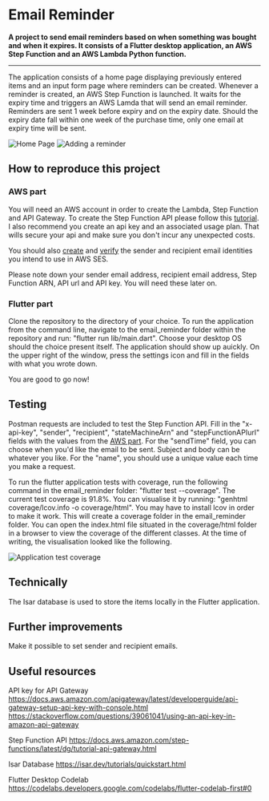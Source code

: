 # Email Reminder

**A project to send email reminders based on when something was bought and when it expires. It consists of a Flutter desktop application, an AWS Step Function and an AWS Lambda Python function.**

-------------------------------------------

The application consists of a home page displaying previously entered items and an input form page where reminders can be created. Whenever a reminder is created, an AWS Step Function is launched. It waits for the expiry time and triggers an AWS Lamda that will send an email reminder. Reminders are sent 1 week before expiry and on the expiry date. Should the expiry date fall within one week of the purchase time, only one email at expiry time will be sent.

![Home Page](https://github.com/thisorthat12/EmailReminder/assets/133687751/30029f2b-5950-4f7b-a34b-1432667f0b06)
![Adding a reminder](https://github.com/thisorthat12/EmailReminder/assets/133687751/720fa129-7561-4ace-8743-bedffb76bf6a)


## How to reproduce this project

### AWS part
You will need an AWS account in order to create the Lambda, Step Function and API Gateway. To create the Step Function API please follow this [tutorial](https://docs.aws.amazon.com/step-functions/latest/dg/tutorial-api-gateway.html). I also recommend you create an api key and an associated usage plan. That wills secure your api and make sure you don't incur any unexpected costs. 

You should also [create](https://docs.aws.amazon.com/ses/latest/dg/creating-identities.html#verify-email-addresses-procedure) and [verify](https://docs.aws.amazon.com/ses/latest/dg/creating-identities.html#just-verify-email-proc) the sender and recipient email identities you intend to use in AWS SES. 

Please note down your sender email address, recipient email address, Step Function ARN, API url and API key. You will need these later on.

### Flutter part
Clone the repository to the directory of your choice. To run the application from the command line, navigate to the email_reminder folder within the repository and run: "flutter run lib/main.dart". Choose your desktop OS should the choice present itself. The application should show up auickly. On the upper right of the window, press the settings icon and fill in the fields with what you wrote down.

You are good to go now!

## Testing

Postman requests are included to test the Step Function API. Fill in the "x-api-key", "sender", "recipient", "stateMachineArn" and "stepFunctionAPIurl" fields with the values from the [AWS part](#aws-part). For the "sendTime" field, you can choose when you'd like the email to be sent. Subject and body can be whatever you like. For the "name", you should use a unique value each time you make a request. 

To run the flutter application tests with coverage, run the following command in the email_reminder folder: "flutter test --coverage".
The current test coverage is 91.8%. You can visualise it by running: "genhtml coverage/lcov.info -o coverage/html". You may have to install lcov in order to make it work.
This will create a coverage folder in the email_reminder folder. You can open the index.html file situated in the coverage/html folder in a browser to view the coverage of the different classes. At the time of writing, the visualisation looked like the following.

![Application test coverage](https://github.com/thisorthat12/EmailReminder/assets/133687751/5bab9028-d936-464e-926f-8e3a9d616a2b)

## Technically

The Isar database is used to store the items locally in the Flutter application.

## Further improvements
Make it possible to set sender and recipient emails.

## Useful resources

API key for API Gateway
https://docs.aws.amazon.com/apigateway/latest/developerguide/api-gateway-setup-api-key-with-console.html
https://stackoverflow.com/questions/39061041/using-an-api-key-in-amazon-api-gateway

Step Function API
https://docs.aws.amazon.com/step-functions/latest/dg/tutorial-api-gateway.html

Isar Database
https://isar.dev/tutorials/quickstart.html

Flutter Desktop Codelab
https://codelabs.developers.google.com/codelabs/flutter-codelab-first#0
